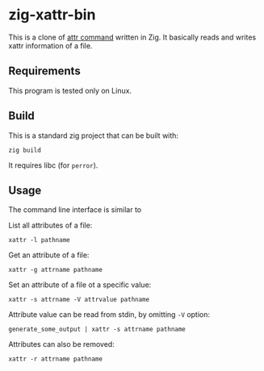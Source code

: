 zig-xattr-bin
=============

This is a clone of [attr command][1] written in Zig. It basically reads and
writes xattr information of a file.

[1]: https://savannah.nongnu.org/projects/attr


Requirements
------------

This program is tested only on Linux.


Build
-----

This is a standard zig project that can be built with:

    zig build

It requires libc (for `perror`).


Usage
-----

The command line interface is similar to 

List all attributes of a file:

    xattr -l pathname

Get an attribute of a file:

    xattr -g attrname pathname

Set an attribute of a file ot a specific value:

    xattr -s attrname -V attrvalue pathname

Attribute value can be read from stdin, by omitting `-V` option:

    generate_some_output | xattr -s attrname pathname

Attributes can also be removed:

    xattr -r attrname pathname
